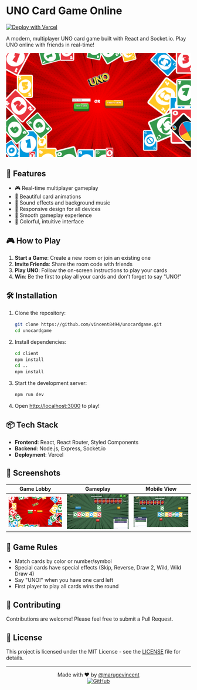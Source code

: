 # UNO Card Game Online

[![Deploy with Vercel](https://vercel.com/button)](https://vercel.com/new/clone?repository-url=https%3A%2F%2Fgithub.com%2Fvincent8494%2Funocardgame)

A modern, multiplayer UNO card game built with React and Socket.io. Play UNO online with friends in real-time!

![Game Screenshot](/screenshots/Screenshot-1.png)

## 🚀 Features

- 🎮 Real-time multiplayer gameplay
- 🎨 Beautiful card animations
- 🎵 Sound effects and background music
- 📱 Responsive design for all devices
- 🎯 Smooth gameplay experience
- 🌈 Colorful, intuitive interface

## 🎮 How to Play

1. **Start a Game**: Create a new room or join an existing one
2. **Invite Friends**: Share the room code with friends
3. **Play UNO**: Follow the on-screen instructions to play your cards
4. **Win**: Be the first to play all your cards and don't forget to say "UNO!"

## 🛠️ Installation

1. Clone the repository:
   ```bash
   git clone https://github.com/vincent8494/unocardgame.git
   cd unocardgame
   ```

2. Install dependencies:
   ```bash
   cd client
   npm install
   cd ..
   npm install
   ```

3. Start the development server:
   ```bash
   npm run dev
   ```

4. Open [http://localhost:3000](http://localhost:3000) to play!

## 📦 Tech Stack

- **Frontend**: React, React Router, Styled Components
- **Backend**: Node.js, Express, Socket.io
- **Deployment**: Vercel

## 📸 Screenshots

| Game Lobby | Gameplay | Mobile View |
|------------|----------|-------------|
| ![Lobby](/screenshots/Screenshot-1.png) | ![Gameplay](/screenshots/Screenshot-2.png) | ![Mobile](/screenshots/Screenshot-3.png) |

## 📜 Game Rules

- Match cards by color or number/symbol
- Special cards have special effects (Skip, Reverse, Draw 2, Wild, Wild Draw 4)
- Say "UNO!" when you have one card left
- First player to play all cards wins the round

## 🤝 Contributing

Contributions are welcome! Please feel free to submit a Pull Request.

## 📄 License

This project is licensed under the MIT License - see the [LICENSE](LICENSE) file for details.

---

<div align="center">
  Made with ❤️ by <a href="https://github.com/vincent8494">@marugevincent</a>
  <br>
  <a href="https://github.com/vincent8494">
    <img src="https://img.shields.io/badge/GitHub-100000?style=for-the-badge&logo=github&logoColor=white" alt="GitHub">
  </a>
</div>
